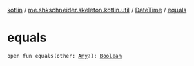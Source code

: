 [kotlin](../../index.md) / [me.shkschneider.skeleton.kotlin.util](../index.md) / [DateTime](index.md) / [equals](./equals.md)

# equals

`open fun equals(other: `[`Any`](https://kotlinlang.org/api/latest/jvm/stdlib/kotlin/-any/index.html)`?): `[`Boolean`](https://kotlinlang.org/api/latest/jvm/stdlib/kotlin/-boolean/index.html)
